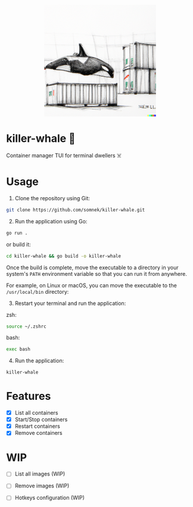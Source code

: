 <p align="center">
  <img style="width:300px" src="https://github.com/somnek/killer-whale/blob/main/src/logo.png?raw=true"/>
</p>


# killer-whale 🐳
Container manager TUI for terminal dwellers ☠️

# Usage
1. Clone the repository using Git: 
```bash
git clone https://github.com/somnek/killer-whale.git
```

2. Run the application using Go:
```bash
go run .
```
or build it:
```bash
cd killer-whale && go build -o killer-whale
```
Once the build is complete, move the executable to a directory in your system's `PATH` environment variable so that you can run it from anywhere.

For example, on Linux or macOS, you can move the executable to the `/usr/local/bin` directory:

3. Restart your terminal and run the application:

zsh:
```bash
source ~/.zshrc
```
bash:
```bash
exec bash
```

4. Run the application:
```bash
killer-whale
```

# Features
- [x] List all containers
- [x] Start/Stop containers
- [x] Restart containers
- [x] Remove containers

# WIP
- [ ] List all images (WIP)
- [ ] Remove images (WIP)
- [ ] Hotkeys configuration (WIP)

